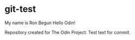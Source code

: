 # git-test
My name is Ron Begun
Hello Odin!

Repository created for The Odin Project.
Test text for commit.